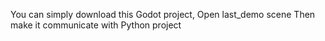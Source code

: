 You can simply download this Godot project,
Open last_demo scene
Then make it communicate with Python project
